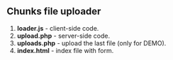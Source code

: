 ## Chunks file uploader

1. **loader.js** - client-side code.
2. **upload.php** - server-side code.
3. **uploads.php** - upload the last file (only for DEMO).
4. **index.html** - index file with form.